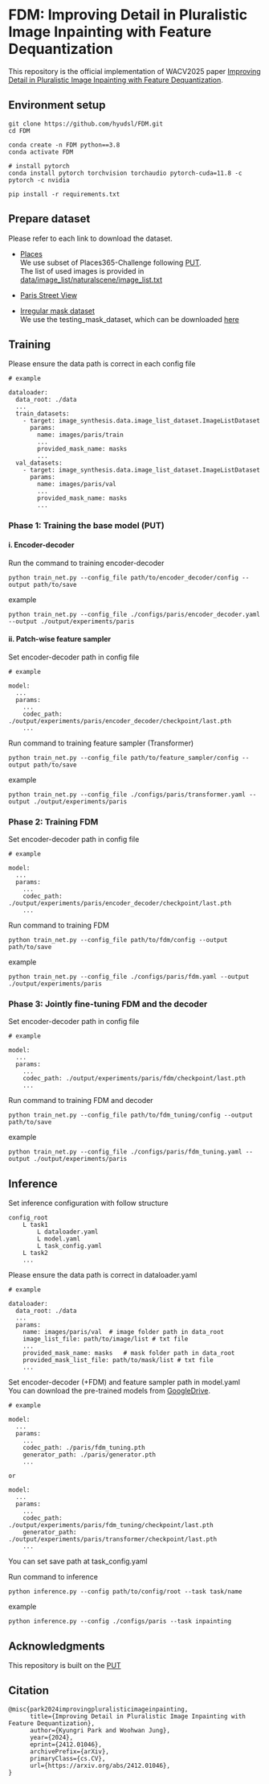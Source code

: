 # FDM: Improving Detail in Pluralistic Image Inpainting with Feature Dequantization
This repository is the official implementation of WACV2025 paper [Improving Detail in Pluralistic Image Inpainting with Feature Dequantization](https://arxiv.org/abs/2412.01046).

## Environment setup
```
git clone https://github.com/hyudsl/FDM.git
cd FDM

conda create -n FDM python==3.8
conda activate FDM

# install pytorch
conda install pytorch torchvision torchaudio pytorch-cuda=11.8 -c pytorch -c nvidia

pip install -r requirements.txt
```

## Prepare dataset
Please refer to each link to download the dataset.
* [Places](http://places2.csail.mit.edu) \
We use subset of Places365-Challenge following [PUT](https://github.com/liuqk3/PUT). \
The list of used images is provided in [data/image_list/naturalscene/image_list.txt](https://github.com/hyudsl/FDM/blob/main/data/image_list/naturalscene/image_list.txt)

* [Paris Street View](https://github.com/pathak22/context-encoder)

* [Irregular mask dataset](https://nv-adlr.github.io/publication/partialconv-inpainting) \
We use the testing_mask_dataset, which can be downloaded [here](https://www.dropbox.com/s/01dfayns9s0kevy/test_mask.zip?dl=0)

## Training

Please ensure the data path is correct in each config file
```
# example

dataloader:
  data_root: ./data
  ...
  train_datasets:
    - target: image_synthesis.data.image_list_dataset.ImageListDataset
      params:
        name: images/paris/train
        ...
        provided_mask_name: masks
        ...
  val_datasets:
    - target: image_synthesis.data.image_list_dataset.ImageListDataset
      params:
        name: images/paris/val
        ...
        provided_mask_name: masks
        ...
```

### Phase 1: Training the base model (PUT)
#### i. Encoder-decoder
<!-- Training encoder-decoder using the following command. -->
Run the command to training encoder-decoder
```
python train_net.py --config_file path/to/encoder_decoder/config --output path/to/save
```
example
```
python train_net.py --config_file ./configs/paris/encoder_decoder.yaml --output ./output/experiments/paris
```
<!-- <details>
  <summary>OR You can make the weights provided by PUT compatible with the model architecture of FDM.</summary>
  ```
  d
  ```
</details> -->

#### ii. Patch-wise feature sampler
Set encoder-decoder path in config file
```
# example

model:
  ...
  params:
    ...
    codec_path: ./output/experiments/paris/encoder_decoder/checkpoint/last.pth
    ...
```

Run command to training feature sampler (Transformer)
```
python train_net.py --config_file path/to/feature_sampler/config --output path/to/save
```
example
```
python train_net.py --config_file ./configs/paris/transformer.yaml --output ./output/experiments/paris
```

### Phase 2: Training FDM
Set encoder-decoder path in config file
```
# example

model:
  ...
  params:
    ...
    codec_path: ./output/experiments/paris/encoder_decoder/checkpoint/last.pth
    ...
```

Run command to training FDM
```
python train_net.py --config_file path/to/fdm/config --output path/to/save
```
example
```
python train_net.py --config_file ./configs/paris/fdm.yaml --output ./output/experiments/paris
```

### Phase 3: Jointly fine-tuning FDM and the decoder
Set encoder-decoder path in config file
```
# example

model:
  ...
  params:
    ...
    codec_path: ./output/experiments/paris/fdm/checkpoint/last.pth
    ...
```

Run command to training FDM and decoder
```
python train_net.py --config_file path/to/fdm_tuning/config --output path/to/save
```
example
```
python train_net.py --config_file ./configs/paris/fdm_tuning.yaml --output ./output/experiments/paris
```

## Inference

Set inference configuration with follow structure
```
config_root
    L task1
        L dataloader.yaml
        L model.yaml
        L task_config.yaml
    L task2
    ...
```

Please ensure the data path is correct in dataloader.yaml
```
# example

dataloader:
  data_root: ./data
  ...
  params:
    name: images/paris/val  # image folder path in data_root
    image_list_file: path/to/image/list # txt file
    ...
    provided_mask_name: masks   # mask folder path in data_root
    provided_mask_list_file: path/to/mask/list # txt file
    ...
```

Set encoder-decoder (+FDM) and feature sampler path in model.yaml \
You can download the pre-trained models from [GoogleDrive](https://drive.google.com/drive/folders/127VxM-oSM9zjlRNZNrSgeDUC86inBYkj?usp=sharing).

```
# example

model:
  ...
  params:
    ...
    codec_path: ./paris/fdm_tuning.pth
    generator_path: ./paris/generator.pth
    ...

or

model:
  ...
  params:
    ...
    codec_path: ./output/experiments/paris/fdm_tuning/checkpoint/last.pth
    generator_path: ./output/experiments/paris/transformer/checkpoint/last.pth
    ...
```

You can set save path at task_config.yaml

Run command to inference
```
python inference.py --config path/to/config/root --task task/name
```
example
```
python inference.py --config ./configs/paris --task inpainting
```

## Acknowledgments
This repository is built on the [PUT](https://github.com/liuqk3/PUT)

## Citation
```
@misc{park2024improvingpluralisticimageinpainting,
      title={Improving Detail in Pluralistic Image Inpainting with Feature Dequantization}, 
      author={Kyungri Park and Woohwan Jung},
      year={2024},
      eprint={2412.01046},
      archivePrefix={arXiv},
      primaryClass={cs.CV},
      url={https://arxiv.org/abs/2412.01046}, 
}
```
